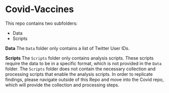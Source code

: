 # Covid-Vaccines

This repo contains two subfolders:
- Data
- Scripts

**Data**
The `Data` folder only contains a list of Twitter User IDs.

**Scripts**
The `Scripts` folder only contains analysis scripts. These scripts require the data to be in a specific format, which is not provided in the `Data` folder. The `Scripts` folder does not contain the necessary collection and processing scripts that enable the analysis scripts. In order to replicate findings, please navigate outside of this Repo and move into the Covid repo, which will provide the collection and processing steps.
